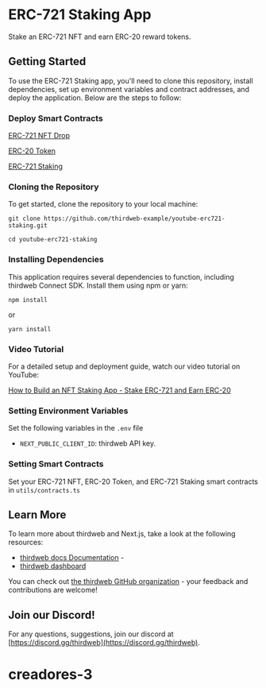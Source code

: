 # ERC-721 Staking App

Stake an ERC-721 NFT and earn ERC-20 reward tokens.

## Getting Started

To use the ERC-721 Staking app, you'll need to clone this repository, install dependencies, set up environment variables and contract addresses, and deploy the application. Below are the steps to follow:

### Deploy Smart Contracts
[ERC-721 NFT Drop](https://thirdweb.com/thirdweb.eth/DropERC721)

[ERC-20 Token](https://thirdweb.com/thirdweb.eth/TokenERC20)

[ERC-721 Staking](https://thirdweb.com/thirdweb.eth/NFTStake)

### Cloning the Repository

To get started, clone the repository to your local machine:
```
git clone https://github.com/thirdweb-example/youtube-erc721-staking.git
```
```
cd youtube-erc721-staking
```

### Installing Dependencies

This application requires several dependencies to function, including thirdweb Connect SDK. Install them using npm or yarn:

```
npm install
```
or
```
yarn install
```


### Video Tutorial

For a detailed setup and deployment guide, watch our video tutorial on YouTube:

[How to Build an NFT Staking App - Stake ERC-721 and Earn ERC-20](https://youtu.be/IsE4DYDuC_0)

### Setting Environment Variables

Set the following variables in the `.env` file

- `NEXT_PUBLIC_CLIENT_ID`: thirdweb API key.

### Setting Smart Contracts

Set your ERC-721 NFT, ERC-20 Token, and ERC-721 Staking smart contracts in `utils/contracts.ts`


## Learn More

To learn more about thirdweb and Next.js, take a look at the following resources:

- [thirdweb docs Documentation](https://portal.thirdweb.com) - 
- [thirdweb dashboard](https://thirdweb.com)

You can check out [the thirdweb GitHub organization](https://github.com/thirdweb-dev) - your feedback and contributions are welcome!

## Join our Discord!

For any questions, suggestions, join our discord at [https://discord.gg/thirdweb](https://discord.gg/thirdweb).
# creadores-3
